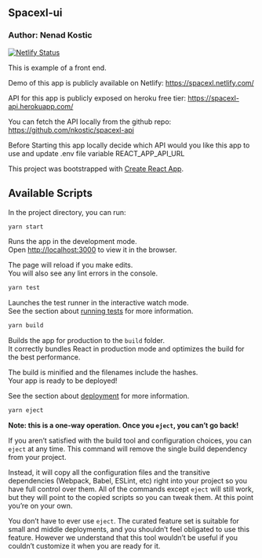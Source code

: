 ## Spacexl-ui
### Author: Nenad Kostic
[![Netlify Status](https://api.netlify.com/api/v1/badges/712e9f53-a7b9-43bd-a642-49fb7394ff40/deploy-status)](https://app.netlify.com/sites/spacexl/deploys)

This is example of a front end.

Demo of this app is publicly available on Netlify: https://spacexl.netlify.com/

API for this app is publicly exposed on heroku free tier: https://spacexl-api.herokuapp.com/

You can fetch the API locally from the github repo: https://github.com/nkostic/spacexl-api

Before Starting this app locally decide which API would you like this app to use and update .env file variable REACT_APP_API_URL

This project was bootstrapped with [Create React App](https://github.com/facebook/create-react-app).

## Available Scripts

In the project directory, you can run:

```sh
yarn start
```

Runs the app in the development mode.<br />
Open [http://localhost:3000](http://localhost:3000) to view it in the browser.

The page will reload if you make edits.<br />
You will also see any lint errors in the console.

```sh
yarn test
```

Launches the test runner in the interactive watch mode.<br />
See the section about [running tests](https://facebook.github.io/create-react-app/docs/running-tests) for more information.

```sh
yarn build
```

Builds the app for production to the `build` folder.<br />
It correctly bundles React in production mode and optimizes the build for the best performance.

The build is minified and the filenames include the hashes.<br />
Your app is ready to be deployed!

See the section about [deployment](https://facebook.github.io/create-react-app/docs/deployment) for more information.

```sh
yarn eject
```

**Note: this is a one-way operation. Once you `eject`, you can’t go back!**

If you aren’t satisfied with the build tool and configuration choices, you can `eject` at any time. This command will remove the single build dependency from your project.

Instead, it will copy all the configuration files and the transitive dependencies (Webpack, Babel, ESLint, etc) right into your project so you have full control over them. All of the commands except `eject` will still work, but they will point to the copied scripts so you can tweak them. At this point you’re on your own.

You don’t have to ever use `eject`. The curated feature set is suitable for small and middle deployments, and you shouldn’t feel obligated to use this feature. However we understand that this tool wouldn’t be useful if you couldn’t customize it when you are ready for it.

